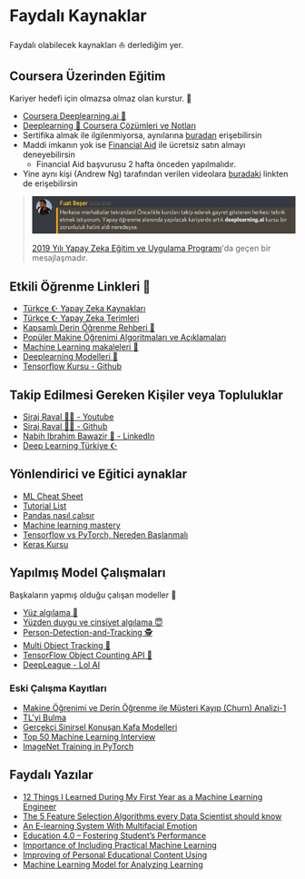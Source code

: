 # Faydalı Kaynaklar

Faydalı olabilecek kaynakları ⛵ derlediğim yer.

## Coursera Üzerinden Eğitim

Kariyer hedefi için olmazsa olmaz olan kurstur. 🚀

- [Coursera Deeplearning.ai 🧠](https://www.coursera.org/specializations/deep-learning)
- [Deeplearning 🧠 Coursera Çözümleri ve Notları](https://github.com/Kulbear/deep-learning-coursera)
- Sertifika almak ile ilgilenmiyorsa, aynılarına [buradan][Youtube] erişebilirsin
- Maddi imkanın yok ise [Financial Aid][Financial Aid] ile ücretsiz satın almayı deneyebilirsin
  - Financial Aid başvurusu 2 hafta önceden yapılmalıdır.
- Yine aynı kişi (Andrew Ng) tarafından verilen videolara [buradaki][Artifical All in One - Youtube] linkten de erişebilirsin

> ![](../res/word_fuat_beser.png)
>
> [2019 Yılı Yapay Zeka Eğitim ve Uygulama Programı](https://medium.com/deep-learning-turkiye/2019-yapay-zeka-e%C4%9Fitim-ve-uygulama-program%C4%B1-add138988809)'da geçen bir mesajlaşmadır.

[Yapay zeka belgeseli]: https://www.youtube.com/watch?v=qh2ESbatq68
[Hackerrank]: https://www.hackerrank.com/domains/ai
[Türkçe yapay zeka kaynakları]: ..%2FYapay%20Zeka%20Notlar%C4%B1%2FT%C3%BCrk%C3%A7e%20Yapay%20Zeka%20Kaynaklar%C4%B1.md
[Deeplearning yapay zeka uygulması 2019]: https://medium.com/deep-learning-turkiye/2019-yapay-zeka-e%C4%9Fitim-ve-uygulama-program%C4%B1-add138988809
[Coursera]: https://medium.com/deep-learning-turkiye/t%C3%BCrk%C3%A7e-altyaz%C4%B1l%C4%B1-yapay-zeka-ve-derin-%C3%B6%C4%9Frenme-kursu-deeplearning-ai-85d60f4f29d7
[Financial Aid]: https://medium.com/deep-learning-turkiye/courseradaki-derin-%C3%B6%C4%9Frenme-kursuna-financial-aid-uygulamas%C4%B1-ile-%C3%BCcretsiz-kaydolmak-20ca52ff9b70
[Youtube]: https://www.youtube.com/channel/UCcIXc5mJsHVYTZR1maL5l9w
[Artifical All in One - Youtube]: https://www.youtube.com/channel/UC5zx8Owijmv-bbhAK6Z9apg/featured?disable_polymer=1


## Etkili Öğrenme Linkleri 🌟

- [Türkçe ☪ Yapay Zeka Kaynakları](https://github.com/deeplearningturkiye/turkce-yapay-zeka-kaynaklari)
- [Türkçe ☪ Yapay Zeka Terimleri](https://github.com/deeplearningturkiye/turkce-yapay-zeka-terimleri)
- [Kapsamlı Derin Öğrenme Rehberi 💫](https://github.com/ayyucekizrak/Kapsamli_Derin_Ogrenme_Rehberi)
- [Popüler Makine Öğrenimi Algoritmaları ve Açıklamaları](https://github.com/trekhleb/homemade-machine-learning)
- [Machine Learning makaleleri 📃](https://github.com/Swall0w/papers)
- [Deeplearning Modelleri 🤖](https://github.com/rasbt/deeplearning-models)
- [Tensorflow Kursu - Github](https://github.com/machinelearningmindset/TensorFlow-Course)

## Takip Edilmesi Gereken Kişiler veya Topluluklar

- [Siraj Raval 🤵🌟 - Youtube](https://www.youtube.com/channel/UCWN3xxRkmTPmbKwht9FuE5A)
- [Siraj Raval 🤵🌟 - Github](https://github.com/llSourcell)
- [Nabih Ibrahim Bawazir 🤵 - LinkedIn](https://www.linkedin.com/in/nabihbawazir/detail/recent-activity/shares/)
- [Deep Learning Türkiye ☪](https://medium.com/deep-learning-turkiye)

## Yönlendirici ve Eğitici aynaklar

- [ML Cheat Sheet]
- [Tutorial List]
- [Pandas nasıl çalışır](https://www.linkedin.com/feed/update/urn:li:activity:6541970455501336576)
- [Machine learning mastery]
- [Tensorflow vs PyTorch, Nereden Başlanmalı][tensorflow vs pytorch]
- [Keras Kursu][keras ~ datacamp]

## Yapılmış Model Çalışmaları

Başkaların yapmış olduğu çalışan modeller 🤖

- [Yüz algılama 👩](https://github.com/ageitgey/face_recognition)
- [Yüzden duygu ve cinsiyet algılama 😇](https://github.com/DiaaZiada/Faces)
- [Person-Detection-and-Tracking 🕵️‍](https://github.com/ambakick/Person-Detection-and-Tracking)
- [Multi Object Tracking 🔢](https://github.com/jguoaj/multi-object-tracking)
- [TensorFlow Object Counting API 🔢](https://github.com/ahmetozlu/tensorflow_object_counting_api)
- [DeepLeague - Lol AI](https://github.com/farzaa/DeepLeague)

### Eski Çalışma Kayıtları

- [Makine Öğrenimi ve Derin Öğrenme ile Müşteri Kayıp (Churn) Analizi-1]
- [TL'yi Bulma]
- [Gerçekçi Sinirsel Konuşan Kafa Modelleri]
- [Top 50 Machine Learning Interview]
- [ImageNet Training in PyTorch]

## Faydalı Yazılar

- [12 Things I Learned During My First Year as a Machine Learning Engineer](https://towardsdatascience.com/12-things-i-learned-during-my-first-year-as-a-machine-learning-engineer-2991573a9195)
- [The 5 Feature Selection Algorithms every Data Scientist should know](https://towardsdatascience.com/the-5-feature-selection-algorithms-every-data-scientist-need-to-know-3a6b566efd2)
- [An E-learning System With Multifacial Emotion]
- [Education 4.0 – Fostering Student’s Performance]
- [Importance of Including Practical Machine Learning]
- [Improving of Personal Educational Content Using]
- [Machine Learning Model for Analyzing Learning]

<!-- Yönlendirici ve Eğiti Kaynaklar -->

[ml cheat sheet]: ../res%2Fmicrosoft-machine-learning-algorithm-cheat-sheet-v7.pdf
[tutorial list]: https://www.linkedin.com/feed/update/urn:li:activity:6540145442783629313
[machine learning mastery]: https://machinelearningmastery.com/start-here/
[tensorflow vs pytorch]: https://towardsdatascience.com/which-deep-learning-framework-is-growing-fastest-3f77f14aa318
[keras ~ datacamp]: https://www.datacamp.com/courses/deep-learning-in-python

<!-- Yapılmış Çalışmalar -->

[makine öğrenimi ve derin öğrenme ile müşteri kayıp (churn) analizi-1]: https://medium.com/deep-learning-turkiye/makine-%C3%B6%C4%9Frenimi-ve-derin-%C3%B6%C4%9Frenme-ile-m%C3%BC%C5%9Fteri-kay%C4%B1p-churn-analizi-1-63a4513b8a6f
[tl'yi bulma]: https://www.linkedin.com/pulse/g%C3%B6r%C3%BCnt%C3%BC-tan%C4%B1yan-mobil-uygulama-nas%C4%B1l-geli%C5%9Ftirilir-%C3%B6zg%C3%BCr-%C5%9Fahin/
[gerçekçi sinirsel konuşan kafa modelleri]: https://www.youtube.com/watch?v=p1b5aiTrGzY&feature=youtu.be
[top 50 machine learning interview]: https://www.linkedin.com/feed/update/urn:li:activity:6540239772655419392
[imagenet training in pytorch]: https://github.com/diux-dev/cluster/tree/master/pytorch#data-preparation

<!-- PDF'ler -->

[an e-learning system with multifacial emotion]: ..%2Fpdfs%2FAn%20E-learning%20System%20With%20Multifacial%20Emotion.pdf
[education 4.0 – fostering student’s performance]: ..%2Fpdfs%2FEducation%204.0%20%E2%80%93%20Fostering%20Student%E2%80%99s%20Performance.pdf
[importance of including practical machine learning]: ..%2Fpdfs%2FImportance%20of%20Including%20Practical%20Machine%20Learning.pdf
[improving of personal educational content using]: ..%2Fpdfs%2FImproving%20of%20Personal%20Educational%20Content%20Using.pdf
[machine learning model for analyzing learning]: ..%2Fpdfs%2FMachine%20Learning%20Model%20for%20Analyzing%20Learning.pdf
